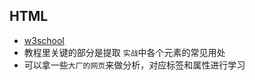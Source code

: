 ## HTML
- [w3school](https://www.w3school.com.cn/)
- 教程里关键的部分是提取 `实战`中各个元素的常见用处
- 可以拿一些`大厂的网页`来做分析，对应标签和属性进行学习